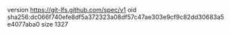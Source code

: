 version https://git-lfs.github.com/spec/v1
oid sha256:dc066f740efe8df5a372323a08df57c47ae303e9cf9c82dd30683a5e4077aba0
size 1327
